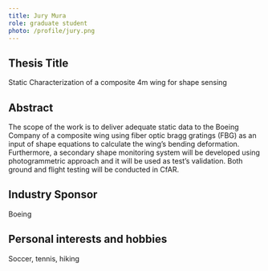 ```yaml
---
title: Jury Mura
role: graduate student
photo: /profile/jury.png
---
```


## Thesis Title

Static Characterization of a composite 4m wing for shape sensing

## Abstract

The scope of the work is to deliver adequate static data to the Boeing Company of a composite wing using fiber optic bragg gratings (FBG) as an input of shape equations to calculate the wing’s bending deformation. Furthermore, a secondary shape monitoring system will be developed using photogrammetric approach and it will be used as test’s validation. Both ground and flight testing will be conducted in CfAR.

## Industry Sponsor

Boeing

## Personal interests and hobbies

Soccer, tennis, hiking
